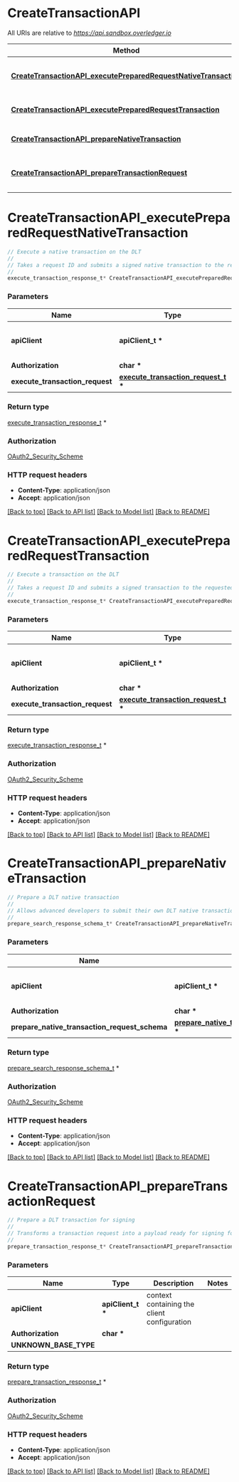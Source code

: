 # CreateTransactionAPI

All URIs are relative to *https://api.sandbox.overledger.io*

Method | HTTP request | Description
------------- | ------------- | -------------
[**CreateTransactionAPI_executePreparedRequestNativeTransaction**](CreateTransactionAPI.md#CreateTransactionAPI_executePreparedRequestNativeTransaction) | **POST** /v2/execution/nativetransaction | Execute a native transaction on the DLT
[**CreateTransactionAPI_executePreparedRequestTransaction**](CreateTransactionAPI.md#CreateTransactionAPI_executePreparedRequestTransaction) | **POST** /v2/execution/transaction | Execute a transaction on the DLT
[**CreateTransactionAPI_prepareNativeTransaction**](CreateTransactionAPI.md#CreateTransactionAPI_prepareNativeTransaction) | **POST** /v2/preparation/nativetransaction | Prepare a DLT native transaction
[**CreateTransactionAPI_prepareTransactionRequest**](CreateTransactionAPI.md#CreateTransactionAPI_prepareTransactionRequest) | **POST** /v2/preparation/transaction | Prepare a DLT transaction for signing


# **CreateTransactionAPI_executePreparedRequestNativeTransaction**
```c
// Execute a native transaction on the DLT
//
// Takes a request ID and submits a signed native transaction to the requested DLT
//
execute_transaction_response_t* CreateTransactionAPI_executePreparedRequestNativeTransaction(apiClient_t *apiClient, char * Authorization, execute_transaction_request_t * execute_transaction_request);
```

### Parameters
Name | Type | Description  | Notes
------------- | ------------- | ------------- | -------------
**apiClient** | **apiClient_t \*** | context containing the client configuration |
**Authorization** | **char \*** |  | 
**execute_transaction_request** | **[execute_transaction_request_t](execute_transaction_request.md) \*** |  | 

### Return type

[execute_transaction_response_t](execute_transaction_response.md) *


### Authorization

[OAuth2_Security_Scheme](../README.md#OAuth2_Security_Scheme)

### HTTP request headers

 - **Content-Type**: application/json
 - **Accept**: application/json

[[Back to top]](#) [[Back to API list]](../README.md#documentation-for-api-endpoints) [[Back to Model list]](../README.md#documentation-for-models) [[Back to README]](../README.md)

# **CreateTransactionAPI_executePreparedRequestTransaction**
```c
// Execute a transaction on the DLT
//
// Takes a request ID and submits a signed transaction to the requested DLT.
//
execute_transaction_response_t* CreateTransactionAPI_executePreparedRequestTransaction(apiClient_t *apiClient, char * Authorization, execute_transaction_request_t * execute_transaction_request);
```

### Parameters
Name | Type | Description  | Notes
------------- | ------------- | ------------- | -------------
**apiClient** | **apiClient_t \*** | context containing the client configuration |
**Authorization** | **char \*** |  | 
**execute_transaction_request** | **[execute_transaction_request_t](execute_transaction_request.md) \*** |  | 

### Return type

[execute_transaction_response_t](execute_transaction_response.md) *


### Authorization

[OAuth2_Security_Scheme](../README.md#OAuth2_Security_Scheme)

### HTTP request headers

 - **Content-Type**: application/json
 - **Accept**: application/json

[[Back to top]](#) [[Back to API list]](../README.md#documentation-for-api-endpoints) [[Back to Model list]](../README.md#documentation-for-models) [[Back to README]](../README.md)

# **CreateTransactionAPI_prepareNativeTransaction**
```c
// Prepare a DLT native transaction
//
// Allows advanced developers to submit their own DLT native transactions via Overledger. Returns a request ID for executing a DLT native transaction on the requested DLT
//
prepare_search_response_schema_t* CreateTransactionAPI_prepareNativeTransaction(apiClient_t *apiClient, char * Authorization, prepare_native_transaction_request_schema_t * prepare_native_transaction_request_schema);
```

### Parameters
Name | Type | Description  | Notes
------------- | ------------- | ------------- | -------------
**apiClient** | **apiClient_t \*** | context containing the client configuration |
**Authorization** | **char \*** |  | 
**prepare_native_transaction_request_schema** | **[prepare_native_transaction_request_schema_t](prepare_native_transaction_request_schema.md) \*** |  | 

### Return type

[prepare_search_response_schema_t](prepare_search_response_schema.md) *


### Authorization

[OAuth2_Security_Scheme](../README.md#OAuth2_Security_Scheme)

### HTTP request headers

 - **Content-Type**: application/json
 - **Accept**: application/json

[[Back to top]](#) [[Back to API list]](../README.md#documentation-for-api-endpoints) [[Back to Model list]](../README.md#documentation-for-models) [[Back to README]](../README.md)

# **CreateTransactionAPI_prepareTransactionRequest**
```c
// Prepare a DLT transaction for signing
//
// Transforms a transaction request into a payload ready for signing for the requested DLT and returns a request ID for executing. Supported transaction types in this release are “Payment” (to send payments) and “Smart Contract Invoke” (to invoke arbitrary smart contract functions)
//
prepare_transaction_response_t* CreateTransactionAPI_prepareTransactionRequest(apiClient_t *apiClient, char * Authorization,  UNKNOWN_BASE_TYPE);
```

### Parameters
Name | Type | Description  | Notes
------------- | ------------- | ------------- | -------------
**apiClient** | **apiClient_t \*** | context containing the client configuration |
**Authorization** | **char \*** |  | 
**UNKNOWN_BASE_TYPE** |  |  | 

### Return type

[prepare_transaction_response_t](prepare_transaction_response.md) *


### Authorization

[OAuth2_Security_Scheme](../README.md#OAuth2_Security_Scheme)

### HTTP request headers

 - **Content-Type**: application/json
 - **Accept**: application/json

[[Back to top]](#) [[Back to API list]](../README.md#documentation-for-api-endpoints) [[Back to Model list]](../README.md#documentation-for-models) [[Back to README]](../README.md)

